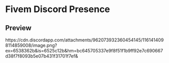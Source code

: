 <html>
  <head>
    <title>Fivem Discord Presence</title>
  </head>
  <body>
    <h1>Fivem Discord Presence</h1>
    <h2>Preview</h2>
    <p>https://cdn.discordapp.com/attachments/962073932360454145/1161414098114859008/image.png?ex=6538362b&is=6525c12b&hm=bc645705337e9f8f51f1b9ff92e7c690667d38f7f8093b5e07b431f31701f7ef&</p>
  </body>
</html>
